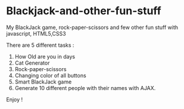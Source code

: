 # Blackjack-and-other-fun-stuff
My BlackJack game, rock-paper-scissors and few other fun stuff with javascript, HTML5,CSS3


There are 5 different tasks :
1. How Old are you in days 
2. Cat Generator
3. Rock-paper-scissors
4. Changing color of all buttons
5. Smart BlackJack game 
6. Generate 10 different people with their names with AJAX.

Enjoy !
